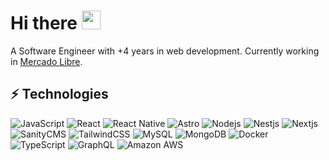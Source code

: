 # Hi there <img src="https://media.giphy.com/media/hvRJCLFzcasrR4ia7z/giphy.gif" width="30px">
A Software Engineer with +4 years in web development.
Currently working in [Mercado Libre](https://github.com/mercadolibre).

## ⚡ Technologies

![JavaScript](https://img.shields.io/badge/-JavaScript-black?style=flat-square&logo=javascript)
![React](https://img.shields.io/badge/-React-black?style=flat-square&logo=react)
![React Native](https://img.shields.io/badge/-React%20Native-000000?logo=react&style=flat-square)
![Astro](https://img.shields.io/badge/-Astro-black?style=flat-square&logo=astro)
![Nodejs](https://img.shields.io/badge/-Nodejs-black?style=flat-square&logo=Node.js)
![Nestjs](https://img.shields.io/badge/-Nestjs-black?style=flat-square&logo=nestjs&logoColor=E0234E)
![Nextjs](https://img.shields.io/badge/-Nextjs-black?style=flat-square&logo=nextdotjs)
![SanityCMS](https://img.shields.io/badge/-SanityCMS-black?style=flat-square&logo=slides&logoColor=f03e2f)
![TailwindCSS](https://img.shields.io/badge/-TailwindCSS-black?style=flat-square&logo=tailwindcss&logoColor=06B6D4)
![MySQL](https://img.shields.io/badge/-MySQL-black?style=flat-square&logo=mysql)
![MongoDB](https://img.shields.io/badge/-MongoDB-black?style=flat-square&logo=mongodb)
![Docker](https://img.shields.io/badge/-Docker-black?style=flat-square&logo=docker)
![TypeScript](https://img.shields.io/badge/-TypeScript-007ACC?style=flat-square&logo=typescript&logoColor=white)
![GraphQL](https://img.shields.io/badge/-GraphQL-E10098?style=flat-square&logo=graphql)
![Amazon AWS](https://img.shields.io/badge/Amazon%20AWS-232F3E?style=flat-square&logo=amazon-aws)
